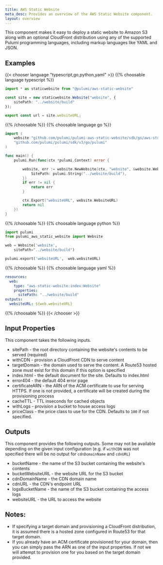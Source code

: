 ```yaml
---
title: AWS Static Website
meta_desc: Provides an overview of the AWS Static Website component.
layout: overview
---
```


This component makes it easy to deploy a static website to Amazon S3 along with an optional CloudFront distribution using any of the supported Pulumi programming languages, including markup languages like YAML and JSON.

## Examples

{{< chooser language "typescript,go,python,yaml" >}}
{{% choosable language typescript %}}

```typescript
import * as staticwebsite from "@pulumi/aws-static-website"

const site = new staticwebsite.Website("website", {
    sitePath: "../website/build"
});

export const url = site.websiteURL;
```

{{% /choosable %}}
{{% choosable language go %}}

```go
import (
	website "github.com/pulumi/pulumi-aws-static-website/sdk/go/aws-static-website"
	"github.com/pulumi/pulumi/sdk/v3/go/pulumi"
)

func main() {
	pulumi.Run(func(ctx *pulumi.Context) error {

		website, err := website.NewWebsite(ctx, "website", &website.WebsiteArgs{
			SitePath: pulumi.String("../website/build"),
		})
		if err != nil {
			return err
		}

		ctx.Export("websiteURL", website.WebsiteURL)
		return nil
	})
}
```

{{% /choosable %}}
{{% choosable language python %}}

```python
import pulumi
from pulumi_aws_static_website import Website

web = Website('website',
    sitePath="../website/build")

pulumi.export('websiteURL',  web.websiteURL)
```

{{% /choosable %}}
{{% choosable language yaml %}}

```yaml
resources:
  web:
    type: "aws-static-website:index:Website"
    properties:
      sitePath: "../website/build"
outputs:
  websiteURL: ${web.websiteURL}
```

{{% /choosable %}}
{{< /chooser >}}

## Input Properties

This component takes the following inputs.

- sitePath - the root directory containing the website's contents to be served (required)
- withCDN - provision a CloudFront CDN to serve content
- targetDomain - the domain used to serve the content. A Route53 hosted zone must exist for this domain if this option is specified
- index.html - the default document for the site. Defaults to index.html
- error404 - the default 404 error page
- certificateARN - the ARN of the ACM certificate to use for serving HTTPS. If one is not provided, a certificate will be created during the provisioning process
- cacheTTL - TTL inseconds for cached objects
- withLogs - provision a bucket to house access logs
- priceClass - the price class to use for the CDN. Defaults to `100` if not specified.

## Outputs

This component provides the following outputs. Some may not be available depending on the given input configuration (e.g. if `withCDN` was not specified there will be no output for `cdnDomainName` and `cdnURL`)

- bucketName - the name of the S3 bucket containing the website's contents
- bucketWebsiteURL - the website URL for the S3 bucket
- cdnDomainName - the CDN domain name
- cdnURL - the CDN's endpoint URL
- logsBucketName - the name of the S3 bucket containing the access logs
- websiteURL - the URL to access the website

## Notes:

- If specifying a target domain and provisioning a CloudFront distribution, it is assumed there is a hosted zone configured in Route53 for that target domain.
- If you already have an ACM certificate provisioned for your domain, then you can simply pass the ARN as one of the input properties. If not we will attempt to provision one for you based on the target domain provided.

